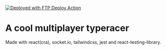 [<img alt="Deployed with FTP Deploy Action" src="https://img.shields.io/badge/Deployed With-FTP DEPLOY ACTION-%3CCOLOR%3E?style=for-the-badge&color=d00000">](https://github.com/SamKirkland/FTP-Deploy-Action)

# A cool multiplayer typeracer
Made with react(cra), socket.io, tailwindcss, jest and react-testing-library.
